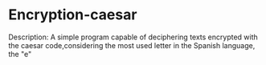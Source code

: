 # Encryption-caesar
Description: A simple program capable of deciphering texts encrypted with the caesar code,considering the most used letter in the Spanish language, the "e"
